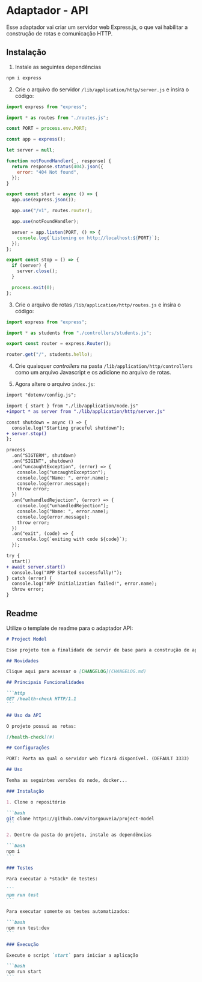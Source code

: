 # Adaptador - API

Esse adaptador vai criar um servidor web Express.js, o que vai habilitar a construção de rotas e comunicação HTTP.

## Instalação

1. Instale as seguintes dependências

```js
npm i express
```

2. Crie o arquivo do servidor `/lib/application/http/server.js` e insira o código:

```js
import express from "express";

import * as routes from "./routes.js";

const PORT = process.env.PORT;

const app = express();

let server = null;

function notFoundHandler(_, response) {
  return response.status(404).json({
    error: "404 Not found",
  });
}

export const start = async () => {
  app.use(express.json());

  app.use("/v1", routes.router);

  app.use(notFoundHandler);

  server = app.listen(PORT, () => {
    console.log(`Listening on http://localhost:${PORT}`);
  });
};

export const stop = () => {
  if (server) {
    server.close();
  }

  process.exit(0);
};
```

3. Crie o arquivo de rotas `/lib/application/http/routes.js` e insira o código:

```js
import express from "express";

import * as students from "./controllers/students.js";

export const router = express.Router();

router.get("/", students.hello);
```

4. Crie quaisquer *controllers* na pasta `/lib/application/http/controllers` como um arquivo Javascript e os adicione no arquivo de rotas.

5. Agora altere o arquivo `index.js`:

```diff
import "dotenv/config.js";

import { start } from "./lib/application/node.js"
+import * as server from "./lib/application/http/server.js"

const shutdown = async () => {
  console.log("Starting graceful shutdown");
+ server.stop()
};

process
  .on("SIGTERM", shutdown)
  .on("SIGINT", shutdown)
  .on("uncaughtException", (error) => {
    console.log("uncaughtException");
    console.log("Name: ", error.name);
    console.log(error.message);
    throw error;
  })
  .on("unhandledRejection", (error) => {
    console.log("unhandledRejection");
    console.log("Name: ", error.name);
    console.log(error.message);
    throw error;
  })
  .on("exit", (code) => {
    console.log(`exiting with code ${code}`);
  });

try {
  start()
+ await server.start()
  console.log("APP Started successfully!");
} catch (error) {
  console.log("APP Initialization failed!", error.name);
  throw error;
}
```

## Readme

Utilize o template de readme para o adaptador API:

`````md
# Project Model

Esse projeto tem a finalidade de servir de base para a construção de aplicações Node.js.

## Novidades

Clique aqui para acessar o [CHANGELOG](CHANGELOG.md)

## Principais Funcionalidades

```http
GET /health-check HTTP/1.1
```

## Uso da API

O projeto possui as rotas:

[/health-check](#)

## Configurações

PORT: Porta na qual o servidor web ficará disponível. (DEFAULT 3333)

## Uso

Tenha as seguintes versões do node, docker...

### Instalação

1. Clone o repositório

```bash
git clone https://github.com/vitorgouveia/project-model
```

2. Dentro da pasta do projeto, instale as dependências

```bash
npm i
```

### Testes

Para executar a *stack* de testes:

```
npm run test
```

Para executar somente os testes automatizados:

```bash
npm run test:dev
```

### Execução

Execute o script `start` para iniciar a aplicação

```bash
npm run start
```
```````